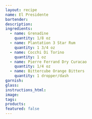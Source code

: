```yaml
---
layout: recipe
name: El Presidente
bartender:
description:
ingredients:
  - name: Grenadine
    quantity: 1/8 oz
  - name: Plantation 3 Star Rum
    quantity: 1 3/4 oz
  - name: Cocchi Di Torino
    quantity: 1 oz
  - name: Pierre Ferrand Dry Curacao
    quantity: 1/4 oz
  - name: Bittercube Orange Bitters
    quantity: 1 dropper/dash
garnish:
glass:
instructions_html:
image:
tags:
products:
featured: false
---
```



